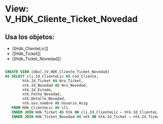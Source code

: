 # View: V_HDK_Cliente_Ticket_Novedad

## Usa los objetos:
- [[Hdk_ClienteLic]]
- [[Hdk_Ticket]]
- [[Hdk_Ticket_Novedad]]

```sql

CREATE VIEW [dbo].[V_HDK_Cliente_Ticket_Novedad]
AS SELECT cli.Id_ClienteLic AS Cod_Cliente,
		htk.Id_Ticket AS Nro_Ticket,
		ntk.Id_Novedad AS Nro_Novedad,
		ntk.Id_Estado,
		ntk.Fecha_Novedad,
		ntk.Detalle_Novedad,
		ntk.usu_nombre AS Usuario_Asig
   FROM Hdk_ClienteLic AS cli
   INNER JOIN Hdk_Ticket AS htk ON cli.Id_ClienteLic = htk.Id_ClienteLic
   INNER JOIN Hdk_Ticket_Novedad AS ntk ON htk.Id_Ticket = ntk.Id_Ticket;


```
